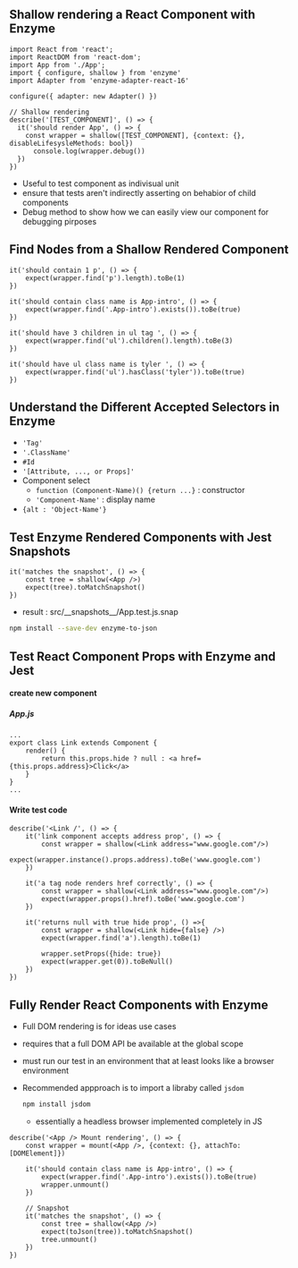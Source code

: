 ## Shallow rendering a React Component with Enzyme

```react
import React from 'react';
import ReactDOM from 'react-dom';
import App from './App';
import { configure, shallow } from 'enzyme'
import Adapter from 'enzyme-adapter-react-16'

configure({ adapter: new Adapter() })

// Shallow rendering
describe('[TEST_COMPONENT]', () => {
  it('should render App', () => {
    const wrapper = shallow([TEST_COMPONENT], {context: {}, disableLifesysleMethods: bool})
      console.log(wrapper.debug())
  })
})
```

- Useful to test component as indivisual unit
- ensure that tests aren't indirectly asserting on behabior of child components
- Debug method to show how we can easily view our component for debugging pirposes



## Find Nodes from a Shallow Rendered Component

```react
it('should contain 1 p', () => {
    expect(wrapper.find('p').length).toBe(1)
})

it('should contain class name is App-intro', () => {
    expect(wrapper.find('.App-intro').exists()).toBe(true)
})

it('should have 3 children in ul tag ', () => {
    expect(wrapper.find('ul').children().length).toBe(3)
})

it('should have ul class name is tyler ', () => {
    expect(wrapper.find('ul').hasClass('tyler')).toBe(true)
})
```



## Understand the Different Accepted Selectors in Enzyme

- `'Tag'`
- `'.ClassName'`
- `#Id`
- `'[Attribute, ..., or Props]'`
- Component select
  - `function (Component-Name)() {return ...}` : constructor
  - `'Component-Name'` : display name
- `{alt : 'Object-Name'}`



## Test Enzyme Rendered Components with Jest Snapshots

```react
it('matches the snapshot', () => {
    const tree = shallow(<App />)
    expect(tree).toMatchSnapshot()
})
```

- result : src/\_\_snapshots\_\_/App.test.js.snap

```bash
npm install --save-dev enzyme-to-json
```



## Test React Component Props with Enzyme and Jest

#### create new component

##### App.js

```react
...
export class Link extends Component {
    render() {
        return this.props.hide ? null : <a href={this.props.address}>Click</a>
    }
}
...
```



#### Write test code

```react
describe('<Link /', () => {
    it('link component accepts address prop', () => {
        const wrapper = shallow(<Link address="www.google.com"/>)
        expect(wrapper.instance().props.address).toBe('www.google.com')
    })

    it('a tag node renders href correctly', () => {
        const wrapper = shallow(<Link address="www.google.com"/>)
        expect(wrapper.props().href).toBe('www.google.com')
    })

    it('returns null with true hide prop', () =>{
        const wrapper = shallow(<Link hide={false} />)
        expect(wrapper.find('a').length).toBe(1)

        wrapper.setProps({hide: true})
        expect(wrapper.get(0)).toBeNull()
    })
})
```



## Fully Render React Components with Enzyme

- Full DOM rendering is for ideas use cases

- requires that a full DOM API be available at the global scope

- must run our test in an environment that at least looks like a browser environment

- Recommended appproach is to import a libraby called `jsdom`

  ```bash
  npm install jsdom
  ```

  - essentially a headless browser implemented completely in JS

```react
describe('<App /> Mount rendering', () => {
    const wrapper = mount(<App />, {context: {}, attachTo: [DOMElement]})

    it('should contain class name is App-intro', () => {
        expect(wrapper.find('.App-intro').exists()).toBe(true)
        wrapper.unmount()
    })

    // Snapshot
    it('matches the snapshot', () => {
        const tree = shallow(<App />)
        expect(toJson(tree)).toMatchSnapshot()
        tree.unmount()
    })
})
```

